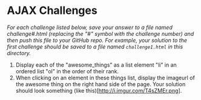 # AJAX Challenges

_For each challenge listed below, save your answer to a file named challenge#.html (replacing the
"#" symbol with the challenge number) and then push this file to your GitHub repo. For example, your
solution to the first challenge should be saved to a file named ```challenge1.html``` in this
directory._

1. Display each of the "awesome_things" as a list element "li" in an ordered list "ol" in the order of their rank.
2. When clicking on an element in these things list, display the imageurl of the awesome thing on
the right hand side of the page. Your solution should look something (like this)[http://i.imgur.com/T4sZMEr.png].
